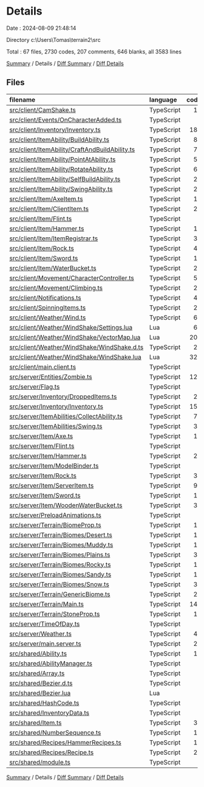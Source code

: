 # Details

Date : 2024-08-09 21:48:14

Directory c:\\Users\\Tomas\\terrain2\\src

Total : 67 files,  2730 codes, 207 comments, 646 blanks, all 3583 lines

[Summary](results.md) / Details / [Diff Summary](diff.md) / [Diff Details](diff-details.md)

## Files
| filename | language | code | comment | blank | total |
| :--- | :--- | ---: | ---: | ---: | ---: |
| [src/client/CamShake.ts](/src/client/CamShake.ts) | TypeScript | 11 | 0 | 3 | 14 |
| [src/client/Events/OnCharacterAdded.ts](/src/client/Events/OnCharacterAdded.ts) | TypeScript | 6 | 0 | 3 | 9 |
| [src/client/Inventory/Inventory.ts](/src/client/Inventory/Inventory.ts) | TypeScript | 188 | 2 | 42 | 232 |
| [src/client/ItemAbility/BuildAbility.ts](/src/client/ItemAbility/BuildAbility.ts) | TypeScript | 82 | 1 | 14 | 97 |
| [src/client/ItemAbility/CraftAndBuildAbility.ts](/src/client/ItemAbility/CraftAndBuildAbility.ts) | TypeScript | 77 | 7 | 19 | 103 |
| [src/client/ItemAbility/PointAtAbility.ts](/src/client/ItemAbility/PointAtAbility.ts) | TypeScript | 58 | 3 | 16 | 77 |
| [src/client/ItemAbility/RotateAbility.ts](/src/client/ItemAbility/RotateAbility.ts) | TypeScript | 61 | 5 | 18 | 84 |
| [src/client/ItemAbility/SelfBuildAbility.ts](/src/client/ItemAbility/SelfBuildAbility.ts) | TypeScript | 23 | 0 | 4 | 27 |
| [src/client/ItemAbility/SwingAbility.ts](/src/client/ItemAbility/SwingAbility.ts) | TypeScript | 24 | 0 | 4 | 28 |
| [src/client/Item/AxeItem.ts](/src/client/Item/AxeItem.ts) | TypeScript | 14 | 0 | 1 | 15 |
| [src/client/Item/ClientItem.ts](/src/client/Item/ClientItem.ts) | TypeScript | 23 | 0 | 6 | 29 |
| [src/client/Item/Flint.ts](/src/client/Item/Flint.ts) | TypeScript | 7 | 0 | 1 | 8 |
| [src/client/Item/Hammer.ts](/src/client/Item/Hammer.ts) | TypeScript | 17 | 0 | 2 | 19 |
| [src/client/Item/ItemRegistrar.ts](/src/client/Item/ItemRegistrar.ts) | TypeScript | 32 | 0 | 5 | 37 |
| [src/client/Item/Rock.ts](/src/client/Item/Rock.ts) | TypeScript | 49 | 0 | 10 | 59 |
| [src/client/Item/Sword.ts](/src/client/Item/Sword.ts) | TypeScript | 12 | 3 | 3 | 18 |
| [src/client/Item/WaterBucket.ts](/src/client/Item/WaterBucket.ts) | TypeScript | 27 | 0 | 6 | 33 |
| [src/client/Movement/CharacterController.ts](/src/client/Movement/CharacterController.ts) | TypeScript | 53 | 0 | 11 | 64 |
| [src/client/Movement/Climbing.ts](/src/client/Movement/Climbing.ts) | TypeScript | 28 | 11 | 17 | 56 |
| [src/client/Notifications.ts](/src/client/Notifications.ts) | TypeScript | 43 | 0 | 9 | 52 |
| [src/client/SpinningItems.ts](/src/client/SpinningItems.ts) | TypeScript | 24 | 0 | 6 | 30 |
| [src/client/Weather/Wind.ts](/src/client/Weather/Wind.ts) | TypeScript | 67 | 0 | 15 | 82 |
| [src/client/Weather/WindShake/Settings.lua](/src/client/Weather/WindShake/Settings.lua) | Lua | 62 | 4 | 17 | 83 |
| [src/client/Weather/WindShake/VectorMap.lua](/src/client/Weather/WindShake/VectorMap.lua) | Lua | 204 | 7 | 41 | 252 |
| [src/client/Weather/WindShake/WindShake.d.ts](/src/client/Weather/WindShake/WindShake.d.ts) | TypeScript | 22 | 36 | 11 | 69 |
| [src/client/Weather/WindShake/WindShake.lua](/src/client/Weather/WindShake/WindShake.lua) | Lua | 323 | 18 | 102 | 443 |
| [src/client/main.client.ts](/src/client/main.client.ts) | TypeScript | 8 | 0 | 0 | 8 |
| [src/server/Entities/Zombie.ts](/src/server/Entities/Zombie.ts) | TypeScript | 129 | 7 | 39 | 175 |
| [src/server/Flag.ts](/src/server/Flag.ts) | TypeScript | 9 | 0 | 3 | 12 |
| [src/server/Inventory/DroppedItems.ts](/src/server/Inventory/DroppedItems.ts) | TypeScript | 21 | 0 | 3 | 24 |
| [src/server/Inventory/Inventory.ts](/src/server/Inventory/Inventory.ts) | TypeScript | 157 | 0 | 24 | 181 |
| [src/server/ItemAbilities/CollectAbility.ts](/src/server/ItemAbilities/CollectAbility.ts) | TypeScript | 70 | 0 | 17 | 87 |
| [src/server/ItemAbilities/Swing.ts](/src/server/ItemAbilities/Swing.ts) | TypeScript | 39 | 0 | 14 | 53 |
| [src/server/Item/Axe.ts](/src/server/Item/Axe.ts) | TypeScript | 14 | 0 | 1 | 15 |
| [src/server/Item/Flint.ts](/src/server/Item/Flint.ts) | TypeScript | 9 | 0 | 1 | 10 |
| [src/server/Item/Hammer.ts](/src/server/Item/Hammer.ts) | TypeScript | 29 | 0 | 4 | 33 |
| [src/server/Item/ModelBinder.ts](/src/server/Item/ModelBinder.ts) | TypeScript | 1 | 0 | 0 | 1 |
| [src/server/Item/Rock.ts](/src/server/Item/Rock.ts) | TypeScript | 33 | 0 | 6 | 39 |
| [src/server/Item/ServerItem.ts](/src/server/Item/ServerItem.ts) | TypeScript | 96 | 2 | 23 | 121 |
| [src/server/Item/Sword.ts](/src/server/Item/Sword.ts) | TypeScript | 11 | 0 | 1 | 12 |
| [src/server/Item/WoodenWaterBucket.ts](/src/server/Item/WoodenWaterBucket.ts) | TypeScript | 33 | 0 | 5 | 38 |
| [src/server/PreloadAnimations.ts](/src/server/PreloadAnimations.ts) | TypeScript | 9 | 0 | 3 | 12 |
| [src/server/Terrain/BiomeProp.ts](/src/server/Terrain/BiomeProp.ts) | TypeScript | 13 | 0 | 1 | 14 |
| [src/server/Terrain/Biomes/Desert.ts](/src/server/Terrain/Biomes/Desert.ts) | TypeScript | 16 | 0 | 3 | 19 |
| [src/server/Terrain/Biomes/Muddy.ts](/src/server/Terrain/Biomes/Muddy.ts) | TypeScript | 14 | 0 | 2 | 16 |
| [src/server/Terrain/Biomes/Plains.ts](/src/server/Terrain/Biomes/Plains.ts) | TypeScript | 33 | 0 | 3 | 36 |
| [src/server/Terrain/Biomes/Rocky.ts](/src/server/Terrain/Biomes/Rocky.ts) | TypeScript | 10 | 0 | 2 | 12 |
| [src/server/Terrain/Biomes/Sandy.ts](/src/server/Terrain/Biomes/Sandy.ts) | TypeScript | 15 | 0 | 2 | 17 |
| [src/server/Terrain/Biomes/Snow.ts](/src/server/Terrain/Biomes/Snow.ts) | TypeScript | 38 | 0 | 6 | 44 |
| [src/server/Terrain/GenericBiome.ts](/src/server/Terrain/GenericBiome.ts) | TypeScript | 24 | 0 | 6 | 30 |
| [src/server/Terrain/Main.ts](/src/server/Terrain/Main.ts) | TypeScript | 143 | 11 | 42 | 196 |
| [src/server/Terrain/StoneProp.ts](/src/server/Terrain/StoneProp.ts) | TypeScript | 19 | 0 | 3 | 22 |
| [src/server/TimeOfDay.ts](/src/server/TimeOfDay.ts) | TypeScript | 0 | 46 | 0 | 46 |
| [src/server/Weather.ts](/src/server/Weather.ts) | TypeScript | 45 | 0 | 10 | 55 |
| [src/server/main.server.ts](/src/server/main.server.ts) | TypeScript | 25 | 21 | 6 | 52 |
| [src/shared/Ability.ts](/src/shared/Ability.ts) | TypeScript | 10 | 0 | 2 | 12 |
| [src/shared/AbilityManager.ts](/src/shared/AbilityManager.ts) | TypeScript | 6 | 0 | 3 | 9 |
| [src/shared/Array.ts](/src/shared/Array.ts) | TypeScript | 9 | 0 | 1 | 10 |
| [src/shared/Bezier.d.ts](/src/shared/Bezier.d.ts) | TypeScript | 1 | 0 | 0 | 1 |
| [src/shared/Bezier.lua](/src/shared/Bezier.lua) | Lua | 5 | 0 | 2 | 7 |
| [src/shared/HashCode.ts](/src/shared/HashCode.ts) | TypeScript | 9 | 0 | 3 | 12 |
| [src/shared/InventoryData.ts](/src/shared/InventoryData.ts) | TypeScript | 2 | 0 | 0 | 2 |
| [src/shared/Item.ts](/src/shared/Item.ts) | TypeScript | 30 | 7 | 9 | 46 |
| [src/shared/NumberSequence.ts](/src/shared/NumberSequence.ts) | TypeScript | 18 | 0 | 4 | 22 |
| [src/shared/Recipes/HammerRecipes.ts](/src/shared/Recipes/HammerRecipes.ts) | TypeScript | 11 | 0 | 1 | 12 |
| [src/shared/Recipes/Recipe.ts](/src/shared/Recipes/Recipe.ts) | TypeScript | 26 | 16 | 4 | 46 |
| [src/shared/module.ts](/src/shared/module.ts) | TypeScript | 3 | 0 | 1 | 4 |

[Summary](results.md) / Details / [Diff Summary](diff.md) / [Diff Details](diff-details.md)